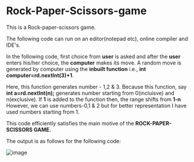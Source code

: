 # Rock-Paper-Scissors-game

This is a Rock-paper-scissors game.

The following code can run on an editor(notepad etc), online compiler and IDE's.

In the following code, first choice from **user** is asked and after the **user** enters his/her choice, the **computer** makes its move.
A random move is generated by computer using the **inbuilt function** i.e., **int computer=rd.nextInt(3)+1**.

Here, this function generates number - 1,2 & 3. Because this function, say **int a=rd.nextInt(n);**
generates number starting from 0(incluisve) and n(exclusive). If **1** is added to the function then, the range shifts from **1-n**
However, we can use numbers-0,1 & 2 but for better representation I have used numbers starting from 1.

This code efficiently satisfies the main motive of the **ROCK-PAPER-SCISSORS GAME.**

The output is as follows for the following code:

![image](https://github.com/priyanshi1404/Rock-Paper-Scissors-game/assets/112064454/3321f507-7584-4624-92a7-8ca53f78fe79)





